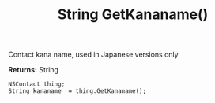 ﻿---
uid: crmscript_ref_NSContact_GetKananame
title: String GetKananame()
intellisense: NSContact.GetKananame
keywords: NSContact, GetKananame
so.topic: reference
---

Contact kana name, used in Japanese versions only

**Returns:** String


```crmscript
NSContact thing;
String kananame  = thing.GetKananame();
```



